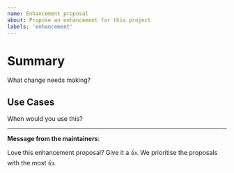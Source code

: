 ```yaml
---
name: Enhancement proposal
about: Propose an enhancement for this project
labels: 'enhancement'
---
```

# Summary

What change needs making?

## Use Cases

When would you use this?

---
<!-- Issue Author: Don't delete this message to encourage other users to support your issue! -->
**Message from the maintainers**:

Love this enhancement proposal? Give it a 👍. We prioritise the proposals with the most 👍.
